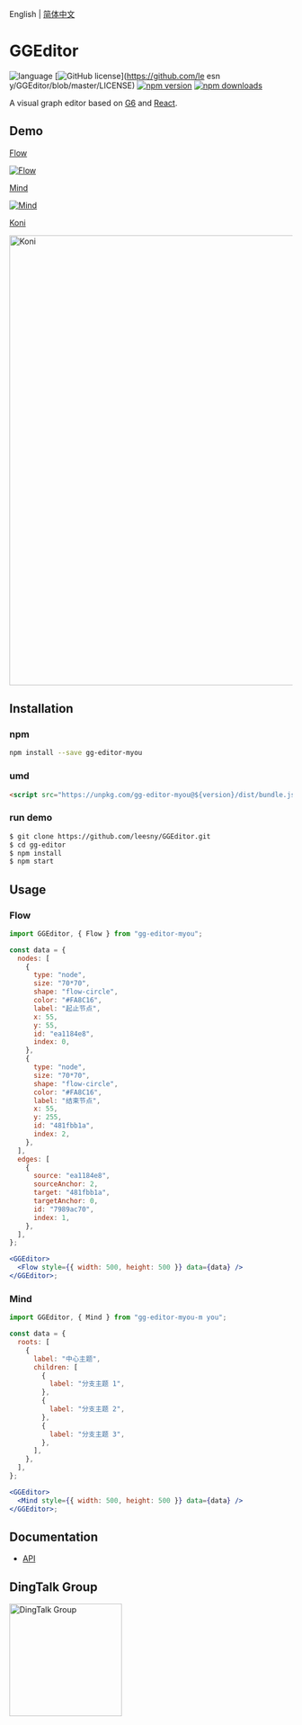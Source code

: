 English | [简体中文](README.zh-CN.md)

# GGEditor

![language](https://img.shields.io/badge/language-react-red.svg) [![GitHub license](https://img.shields.io/github/license/mashape/apistatus.svg)](https://github.com/le esn y/GGEditor/blob/master/LICENSE)
[![npm version](https://img.shields.io/npm/v/gg-editor-myou.svg)](https://www.npmjs.com/package/gg-editor)
[![npm downloads](https://img.shields.io/npm/dm/gg-editor.svg)](https://www.npmjs.com/package/gg-editor-myou)

A visual graph editor based on [G6](https://github.com/antvis/g6) and [React](https://github.com/facebook/react).

## Demo

[Flow](http://ggeditor.com/demo/#/flow)

[![Flow](https://img.alicdn.com/tfs/TB1cl0LyAzoK1RjSZFlXXai4VXa-800-407.gif)](http://ggeditor.com/demo/#/flow)

[Mind](http://ggeditor.com/demo/#/mind)

[![Mind](https://img.alicdn.com/tfs/TB1Qed2yxjaK1RjSZFAXXbdLFXa-800-467.gif)](http://ggeditor.com/demo/#/mind)

[Koni](http://ggeditor.com/demo/#/koni)

[<img src="https://img.alicdn.com/tfs/TB1vWxUyAvoK1RjSZFwXXciCFXa-1920-1003.png" alt="Koni" width="800">](http://ggeditor.com/demo/#/koni)

## Installation

### npm

```sh
npm install --save gg-editor-myou
```

### umd

```html
<script src="https://unpkg.com/gg-editor-myou@${version}/dist/bundle.js"></script>
```

### run demo

```sh
$ git clone https://github.com/leesny/GGEditor.git
$ cd gg-editor
$ npm install
$ npm start
```

## Usage

### Flow

```jsx
import GGEditor, { Flow } from "gg-editor-myou";

const data = {
  nodes: [
    {
      type: "node",
      size: "70*70",
      shape: "flow-circle",
      color: "#FA8C16",
      label: "起止节点",
      x: 55,
      y: 55,
      id: "ea1184e8",
      index: 0,
    },
    {
      type: "node",
      size: "70*70",
      shape: "flow-circle",
      color: "#FA8C16",
      label: "结束节点",
      x: 55,
      y: 255,
      id: "481fbb1a",
      index: 2,
    },
  ],
  edges: [
    {
      source: "ea1184e8",
      sourceAnchor: 2,
      target: "481fbb1a",
      targetAnchor: 0,
      id: "7989ac70",
      index: 1,
    },
  ],
};

<GGEditor>
  <Flow style={{ width: 500, height: 500 }} data={data} />
</GGEditor>;
```

### Mind

```jsx
import GGEditor, { Mind } from "gg-editor-myou-m you";

const data = {
  roots: [
    {
      label: "中心主题",
      children: [
        {
          label: "分支主题 1",
        },
        {
          label: "分支主题 2",
        },
        {
          label: "分支主题 3",
        },
      ],
    },
  ],
};

<GGEditor>
  <Mind style={{ width: 500, height: 500 }} data={data} />
</GGEditor>;
```

## Documentation

- [API](/docs/README.md#api)

## DingTalk Group

[<img src="https://img.alicdn.com/tfs/TB1AWhRywHqK1RjSZJnXXbNLpXa-1242-1602.jpg" alt="DingTalk Group" width="200">](https://qr.dingtalk.com/action/joingroup?code=v1,k1,PSFRQbatttuFXEJhDNG1P4CMMUI1+sUDO5MZr3gjhqk=&_dt_no_comment=1&origin=11)
